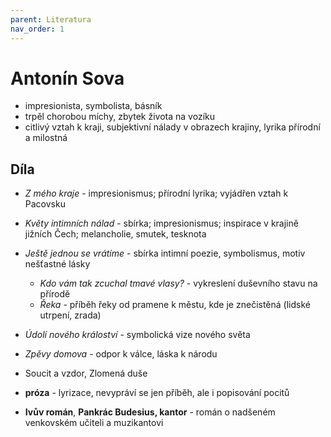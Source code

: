 ```yaml
---
parent: Literatura
nav_order: 1
---
```

# Antonín Sova
- impresionista, symbolista, básník
- trpěl chorobou míchy, zbytek života na vozíku
- citlivý vztah k kraji, subjektivní nálady v obrazech krajiny, lyrika přírodní a milostná

## Díla
- *Z mého kraje* - impresionismus; přírodní lyrika; vyjádřen vztah k Pacovsku
- *Květy intimních nálad* - sbírka; impresionismus; inspirace v krajině jižních Čech; melancholie, smutek, tesknota
- *Ještě jednou se vrátíme* - sbírka intimní poezie, symbolismus, motiv nešťastné lásky
	- *Kdo vám tak zcuchal tmavé vlasy?* - vykreslení duševního stavu na přírodě
	- *Řeka* - příběh řeky od pramene k městu, kde je znečistěná (lidské utrpení, zrada)
- *Údolí nového králoství* - symbolická vize nového světa
- *Zpěvy domova* - odpor k válce, láska k národu

- Soucit a vzdor, Zlomená duše

- **próza** - lyrizace, nevypráví se jen příběh, ale i popisování pocitů
- **Ivův román**, **Pankrác Budesius, kantor** - román o nadšeném venkovském učiteli a muzikantovi 